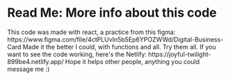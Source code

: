 <h1>Read Me: More info about this code</h1>
<p>This code was made with react, a practice from this figma: https://www.figma.com/file/4ctPLUvIn5b5Ep6YPOZWWd/Digital-Business-Card
Made it the better I could, with functions and all. Try them all. If you want to see the code working, here's the Netlify: https://joyful-twilight-899be4.netlify.app/
Hope it helps other people, anything you could message me :)</p>